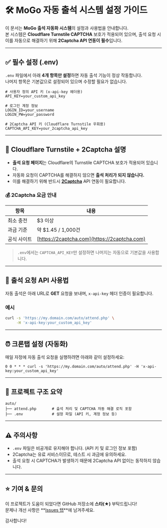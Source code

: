 # 🛠 MoGo 자동 출석 시스템 설정 가이드

이 문서는 **MoGo 출석 자동화 시스템**의 설정과 사용법을 안내합니다.  
본 시스템은 **Cloudflare Turnstile CAPTCHA** 보호가 적용되어 있으며, 출석 요청 시 이를 자동으로 해결하기 위해 **2Captcha API 연동이 필수**입니다.

---

## ✅ 필수 설정 (.env)

`.env` 파일에서 아래 **4개 항목만 설정**하면 자동 출석 기능이 정상 작동합니다.  
나머지 항목은 기본값으로 설정되어 있으며 수정할 필요가 없습니다.

```env
# 사용자 정의 API 키 (x-api-key 헤더용)
API_KEY=your_custom_api_key

# 로그인 계정 정보
LOGIN_ID=your_username
LOGIN_PW=your_password

# 2Captcha API 키 (Cloudflare Turnstile 우회용)
CAPTCHA_API_KEY=your_2captcha_api_key
```

---

## 🔐 Cloudflare Turnstile + 2Captcha 설명

- **출석 요청 페이지**는 Cloudflare의 Turnstile CAPTCHA 보호가 적용되어 있습니다.
- 자동화 요청이 CAPTCHA를 해결하지 않으면 **출석 처리가 되지 않습니다.**
- 이를 해결하기 위해 반드시 **[2Captcha](https://2captcha.com)** API 연동이 필요합니다.

### 💰 2Captcha 요금 안내

| 항목 | 내용 |
|------|------|
| 최소 충전 | $3 이상 |
| 과금 기준 | 약 $1.45 / 1,000건 |
| 공식 사이트 | [https://2captcha.com](https://2captcha.com) |

> `.env`에서는 `CAPTCHA_API_KEY`만 설정하면 나머지는 자동으로 기본값을 사용합니다.

---

## 📡 출석 요청 API 사용법

자동 출석은 아래 URL로 **GET** 요청을 보내며, `x-api-key` 헤더 인증이 필요합니다.

### 예시

```bash
curl -s 'https://my.domain.com/auto/attend.php' \
     -H 'x-api-key:your_custom_api_key'
```

---

## ⏰ 크론탭 설정 (자동화)

매일 자정에 자동 출석 요청을 실행하려면 아래와 같이 설정하세요:

```cron
0 0 * * * curl -s 'https://my.domain.com/auto/attend.php' -H 'x-api-key:your_custom_api_key'
```

---

## 📁 프로젝트 구조 요약

```text
auto/
├── attend.php       # 출석 처리 및 CAPTCHA 자동 해결 로직 포함
├── .env             # 설정 파일 (API 키, 계정 정보 등)
```

---

## ⚠️ 주의사항

- `.env` 파일은 비공개로 유지해야 합니다. (API 키 및 로그인 정보 포함)
- 2Captcha는 유료 서비스이므로, 테스트 시 과금에 유의하세요.
- 출석 요청 시 CAPTCHA가 발생하기 때문에 2Captcha API 없이는 동작하지 않습니다.

---

## ⭐️ 기여 & 문의

이 프로젝트가 도움이 되었다면 GitHub 저장소에 **스타(★)** 부탁드립니다!  
문제나 개선 사항은 **[Issues 탭](https://github.com/jaehyun1122/mogo-attend/issues)**에 남겨주세요.

감사합니다!
